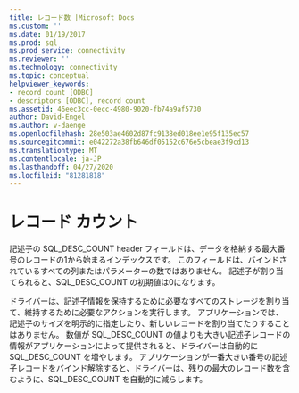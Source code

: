 ```yaml
---
title: レコード数 |Microsoft Docs
ms.custom: ''
ms.date: 01/19/2017
ms.prod: sql
ms.prod_service: connectivity
ms.reviewer: ''
ms.technology: connectivity
ms.topic: conceptual
helpviewer_keywords:
- record count [ODBC]
- descriptors [ODBC], record count
ms.assetid: 46eec3cc-0ecc-4980-9020-fb74a9af5730
author: David-Engel
ms.author: v-daenge
ms.openlocfilehash: 28e503ae4602d87fc9138ed018ee1e95f135ec57
ms.sourcegitcommit: e042272a38fb646df05152c676e5cbeae3f9cd13
ms.translationtype: MT
ms.contentlocale: ja-JP
ms.lasthandoff: 04/27/2020
ms.locfileid: "81281818"
---
```

# <a name="record-count"></a>レコード カウント
記述子の SQL_DESC_COUNT header フィールドは、データを格納する最大番号のレコードの1から始まるインデックスです。 このフィールドは、バインドされているすべての列またはパラメーターの数ではありません。 記述子が割り当てられると、SQL_DESC_COUNT の初期値は0になります。  
  
 ドライバーは、記述子情報を保持するために必要なすべてのストレージを割り当て、維持するために必要なアクションを実行します。 アプリケーションでは、記述子のサイズを明示的に指定したり、新しいレコードを割り当てたりすることはありません。 数値が SQL_DESC_COUNT の値よりも大きい記述子レコードの情報がアプリケーションによって提供されると、ドライバーは自動的に SQL_DESC_COUNT を増やします。 アプリケーションが一番大きい番号の記述子レコードをバインド解除すると、ドライバーは、残りの最大のレコード数を含むように、SQL_DESC_COUNT を自動的に減らします。
